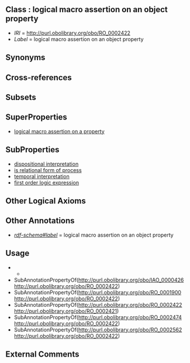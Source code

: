 
## Class : logical macro assertion on an object property

 * *IRI* = http://purl.obolibrary.org/obo/RO_0002422
 * *Label* = logical macro assertion on an object property

## Synonyms


## Cross-references


## Subsets


## SuperProperties

 * [logical macro assertion on a property](../../RO/21/RO_0002421.md)

## SubProperties

 * [dispositional interpretation](../../RO/74/RO_0002474.md)
 * [is relational form of process](../../RO/62/RO_0002562.md)
 * [temporal interpretation](../../RO/00/RO_0001900.md)
 * [first order logic expression](../../IAO/26/IAO_0000426.md)

## Other Logical Axioms


## Other Annotations

 * *[rdf-schema#label](../../el/rdf-schema#label.md)* = logical macro assertion on an object property

## Usage

 * -
 * SubAnnotationPropertyOf(<http://purl.obolibrary.org/obo/IAO_0000426> <http://purl.obolibrary.org/obo/RO_0002422>)
 * SubAnnotationPropertyOf(<http://purl.obolibrary.org/obo/RO_0001900> <http://purl.obolibrary.org/obo/RO_0002422>)
 * SubAnnotationPropertyOf(<http://purl.obolibrary.org/obo/RO_0002422> <http://purl.obolibrary.org/obo/RO_0002421>)
 * SubAnnotationPropertyOf(<http://purl.obolibrary.org/obo/RO_0002474> <http://purl.obolibrary.org/obo/RO_0002422>)
 * SubAnnotationPropertyOf(<http://purl.obolibrary.org/obo/RO_0002562> <http://purl.obolibrary.org/obo/RO_0002422>)

## External Comments

